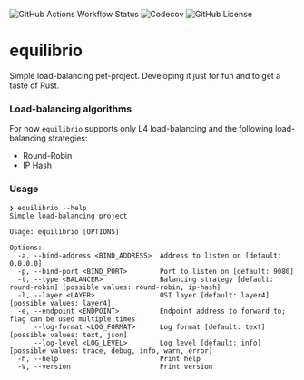 ![GitHub Actions Workflow Status](https://img.shields.io/github/actions/workflow/status/brongineer/equilibrio/tests.yml?branch=main&logo=github&label=tests)
![Codecov](https://img.shields.io/codecov/c/github/brongineer/equilibrio?logo=codecov)
![GitHub License](https://img.shields.io/github/license/brongineer/equilibrio)

# equilibrio

Simple load-balancing pet-project. Developing it just for fun and to get a taste of Rust.

### Load-balancing algorithms

For now `equilibrio` supports only L4 load-balancing and the following load-balancing strategies:

- Round-Robin
- IP Hash

### Usage

```shell
❯ equilibrio --help
Simple load-balancing project

Usage: equilibrio [OPTIONS]

Options:
  -a, --bind-address <BIND_ADDRESS>  Address to listen on [default: 0.0.0.0]
  -p, --bind-port <BIND_PORT>        Port to listen on [default: 9080]
  -t, --type <BALANCER>              Balancing strategy [default: round-robin] [possible values: round-robin, ip-hash]
  -l, --layer <LAYER>                OSI layer [default: layer4] [possible values: layer4]
  -e, --endpoint <ENDPOINT>          Endpoint address to forward to; flag can be used multiple times
      --log-format <LOG_FORMAT>      Log format [default: text] [possible values: text, json]
      --log-level <LOG_LEVEL>        Log level [default: info] [possible values: trace, debug, info, warn, error]
  -h, --help                         Print help
  -V, --version                      Print version

```
